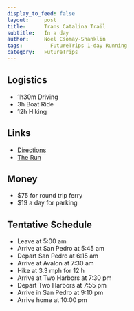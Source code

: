 ```yaml
---
display_to_feed: false
layout:     post
title:      Trans Catalina Trail
subtitle:   In a day
author:     Noel Csomay-Shanklin
tags: 		  FutureTrips 1-day Running
category:   FutureTrips
---
```

## Logistics

* 1h30m Driving
* 3h Boat Ride
* 12h Hiking

## Links
* [Directions](https://www.google.com/maps/dir/California+Institute+of+Technology,+1200+E+California+Blvd,+Pasadena,+CA+91125/San+Pedro,+Los+Angeles,+CA/@33.936778,-118.3482326,11z/data=!3m1!4b1!4m13!4m12!1m5!1m1!1s0x80c2c4a7ea997b91:0x3499e7d01a61dd1a!2m2!1d-118.125269!2d34.1376576!1m5!1m1!1s0x80dd35ae16ed8aa5:0x4147d57f086875f!2m2!1d-118.2922461!2d33.7360619)
* [The Run](https://www.trailrunproject.com/trail/7012878/trans-catalina-trail-tct)

## Money
* $75 for round trip ferry
* $19 a day for parking

## Tentative Schedule
* Leave at 5:00 am 
* Arrive at San Pedro at 5:45 am
* Depart San Pedro at 6:15 am 
* Arrive at Avalon at 7:30 am
* Hike at 3.3 mph for 12 h
* Arrive at Two Harbors at 7:30 pm
* Depart Two Harbors at 7:55 pm
* Arrive in San Pedro at 9:10 pm
* Arrive home at 10:00 pm

